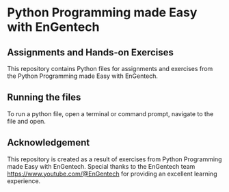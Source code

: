 #  Python Programming made Easy with EnGentech
## Assignments and Hands-on Exercises

This repository contains Python files for assignments and exercises from the Python Programming made Easy with EnGentech.

## Running the files
To run a python file, open a terminal or command prompt, navigate to the file and open.

## Acknowledgement
This repository is created as a result of exercises from Python Programming made Easy with EnGentech. Special thanks to the EnGentech team https://www.youtube.com/@EnGentech for providing an excellent learning experience.

